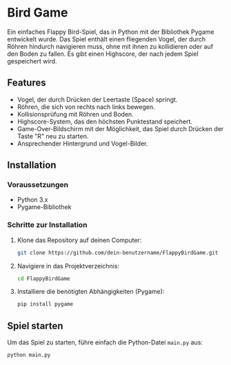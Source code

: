 # Bird Game

Ein einfaches Flappy Bird-Spiel, das in Python mit der Bibliothek Pygame entwickelt wurde. Das Spiel enthält einen fliegenden Vogel, der durch Röhren hindurch navigieren muss, ohne mit ihnen zu kollidieren oder auf den Boden zu fallen. Es gibt einen Highscore, der nach jedem Spiel gespeichert wird.

## Features

- Vogel, der durch Drücken der Leertaste (Space) springt.
- Röhren, die sich von rechts nach links bewegen.
- Kollisionsprüfung mit Röhren und Boden.
- Highscore-System, das den höchsten Punktestand speichert.
- Game-Over-Bildschirm mit der Möglichkeit, das Spiel durch Drücken der Taste "R" neu zu starten.
- Ansprechender Hintergrund und Vogel-Bilder.

## Installation

### Voraussetzungen
- Python 3.x
- Pygame-Bibliothek

### Schritte zur Installation

1. Klone das Repository auf deinen Computer:

    ```bash
    git clone https://github.com/dein-benutzername/FlappyBirdGame.git
    ```

2. Navigiere in das Projektverzeichnis:

    ```bash
    cd FlappyBirdGame
    ```

3. Installiere die benötigten Abhängigkeiten (Pygame):

    ```bash
    pip install pygame
    ```

## Spiel starten

Um das Spiel zu starten, führe einfach die Python-Datei `main.py` aus:

```bash
python main.py
